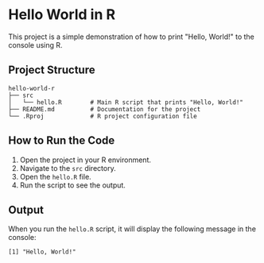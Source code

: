 # Hello World in R

This project is a simple demonstration of how to print "Hello, World!" to the console using R. 

## Project Structure

```
hello-world-r
├── src
│   └── hello.R        # Main R script that prints "Hello, World!"
├── README.md          # Documentation for the project
└── .Rproj             # R project configuration file
```

## How to Run the Code

1. Open the project in your R environment.
2. Navigate to the `src` directory.
3. Open the `hello.R` file.
4. Run the script to see the output.

## Output

When you run the `hello.R` script, it will display the following message in the console:

```
[1] "Hello, World!"
```